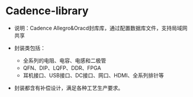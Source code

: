 # Cadence-library

- 说明：Cadence Allegro&Oracd封库库，通过配置数据库文件，支持局域网共享

- 封装类包括：

	- 全系列的电阻、电容、电感和二极管
	- QFN、DIP、LQFP、DDR、FPGA
	- 耳机接口、USB接口、DC接口、网口、HDMI、全系列排针等

- 封装都含有补偿设计，满足各种工艺生产要求。

	